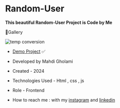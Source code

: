 # Random-User

**This beautiful Random-User Project is Code by Me**

📸Gallery

![temp conversion](https://github.com/user-attachments/assets/a3607112-387a-4d63-bf21-0f7dda67a6fd)


- [Demo Project]() ✅

- Developed by Mahdi Gholami

- Created - 2024

- Technologies Used - Html , css , js

- Role - Frontend

- How to reach me : with my [instagram](https://www.instagram.com/mahdi_gholami_web) and [linkedin](https://www.linkedin.com/in/mahdi-gholami-developer)
